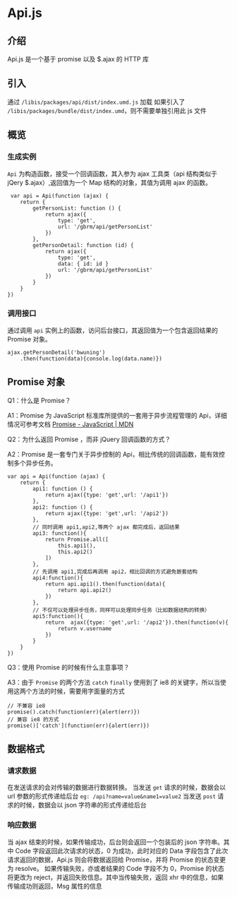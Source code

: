# Api.js

## 介绍
Api.js 是一个基于 promise 以及 $.ajax 的 HTTP 库

## 引入
通过 `/libis/packages/api/dist/index.umd.js` 加载
如果引入了 `/libis/packages/bundle/dist/index.umd`，则不需要单独引用此 js 文件

## 概览
### 生成实例
`Api` 为构造函数，接受一个回调函数，其入参为 ajax 工具类（api 结构类似于 jQery $.ajax）,返回值为一个 Map 结构的对象，其值为调用 ajax 的函数。
```
 var api = Api(function (ajax) {
    return {
        getPersonList: function () {
            return ajax({
                type: 'get',
                url: '/gbrm/api/getPersonList'
            })
        },
        getPersonDetail: function (id) {
            return ajax({
                type: 'get',
                data: { id: id }
                url: '/gbrm/api/getPersonList'
            })
        }
    }
})
```
### 调用接口
通过调用 `api` 实例上的函数，访问后台接口，其返回值为一个包含返回结果的 Promise 对象。
```
ajax.getPersonDetail('bwuning')
    .then(function(data){console.log(data.name)}) 
```

## Promise 对象
Q1：什么是 Promise？

A1：Promise 为 JavaScript 标准库所提供的一套用于异步流程管理的 Api，详细情况可参考文档   [Promise - JavaScript | MDN](https://developer.mozilla.org/zh-CN/docs/Web/JavaScript/Reference/Global_Objects/Promise)

Q2：为什么返回 Promise ，而非 jQuery 回调函数的方式？

A2：Promise 是一套专门关于异步控制的 Api，相比传统的回调函数，能有效控制多个异步任务。
```
var api = Api(function (ajax) {
    return {
        api1: function () {
            return ajax({type: 'get',url: '/api1'})
        },
        api2: function () {
            return ajax({type: 'get',url: '/api2'})
        },
        // 同时调用 api1,api2,等两个 ajax 都完成后，返回结果
        api3: function(){
            return Promise.all([
                this.api1(),
                this.api2()
            ])
        },
        // 先调用 api1,完成后再调用 api2，相比回调的方式避免嵌套结构
        api4:function(){
            return api.api1().then(function(data){
                return api.api2()
            })
        },
        // 不仅可以处理异步任务，同样可以处理同步任务（比如数据结构的转换）
        api5:function(){
            return  ajax({type: 'get',url: '/api2'}).then(function(v){
                return v.username
            })
        }
    }
})
```

Q3：使用 Promise 的时候有什么主意事项？ 

A3：由于 `Promise` 的两个方法 `catch` `finally` 使用到了 ie8 的关键字，所以当使用这两个方法的时候，需要用字面量的方式
```
// 不兼容 ie8
promise().catch(function(err){alert(err)})
// 兼容 ie8 的方式
promise()['catch'](function(err){alert(err)})
```

## 数据格式
### 请求数据
在发送请求的会对传输的数据进行数据转换。
当发送 `get` 请求的时候，数据会以 url 参数的形式传递给后台 `eg: /api?name=value&name1=value2`
当发送 `post` 请求的时候，数据会以 json 字符串的形式传递给后台

### 响应数据
当 ajax 结束的时候，如果传输成功，后台则会返回一个包装后的 json 字符串。其中 Code 字段返回此次请求的状态，0 为成功，此时对应的 Data 字段包含了此次请求返回的数据，Api.js 则会将数据返回给 Promise，并将 Promise 的状态变更为 resolve。
如果传输失败，亦或者结果的 Code 字段不为 0，Promise 的状态将更改为 reject，并返回失败信息。其中当传输失败，返回 xhr 中的信息，如果传输成功则返回，Msg 属性的信息
